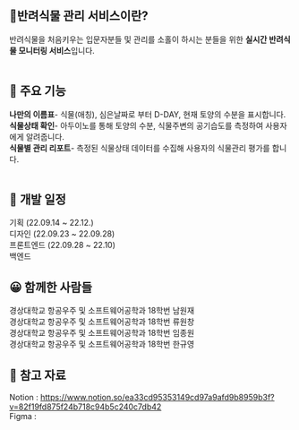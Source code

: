 
## 🌱**반려식물 관리 서비스**이란?

반려식물을 처음키우는 입문자분들 및 관리를 소홀이 하시는 분들을 위한 **실시간 반려식물 모니터링 서비스**입니다.
<br><br>

## 📌 주요 기능
**나만의 이름표**- 식물(애칭), 심은날짜로 부터 D-DAY, 현재 토양의 수분을 표시합니다.<br>
**식물상태 확인**- 아두이노를 통해 토양의 수분, 식물주변의 공기습도를 측정하여 사용자에게 알려줍니다.<br>
**식물별 관리 리포트**- 측정된 식물상태 데이터를 수집해 사용자의 식물관리 평가를 합니다.<br>
<br>

## 📆 개발 일정
기획 (22.09.14 ~ 22.12.)<br>
디자인 (22.09.23 ~ 22.09.28)<br>
프론트엔드 (22.09.28 ~ 22.10)<br>
백엔드<br>

## 😀 함께한 사람들
경상대학교 항공우주 및 소프트웨어공학과 18학번 남원재<br>
경상대학교 항공우주 및 소프트웨어공학과 18학번 류원창<br>
경상대학교 항공우주 및 소프트웨어공학과 18학번 임종원<br>
경상대학교 항공우주 및 소프트웨어공학과 18학번 한규영


## 📗 참고 자료<br>
Notion : https://www.notion.so/ea33cd95353149cd97a9afd9b8959b3f?v=82f19fd875f24b718c94b5c240c7db42<br>
Figma : 
